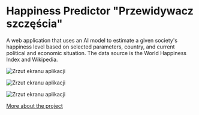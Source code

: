 # Happiness Predictor "Przewidywacz szczęścia"

A web application that uses an AI model to estimate a given society's happiness level based on selected parameters, country, and current political and economic situation. The data source is the World Happiness Index and Wikipedia.

![Zrzut ekranu aplikacji](https://raw.githubusercontent.com/piobpc/przewidywacz_szczescia/main/images/Przewidywacz%20Szczęścia/Przewidywacz%20Szczęścia_scr1.jpg)

![Zrzut ekranu aplikacji](https://raw.githubusercontent.com/piobpc/przewidywacz_szczescia/main/images/Przewidywacz%20Szczęścia/Przewidywacz%20Szczęścia_scr2.jpg)

![Zrzut ekranu aplikacji](https://raw.githubusercontent.com/piobpc/przewidywacz_szczescia/main/images/Przewidywacz%20Szczęścia/Przewidywacz%20Szczęścia_scr3.jpg)

<a href="https://github.com/piobpc/przewidywacz_szczescia" class="md-button md-button--primary">More about the project</a>